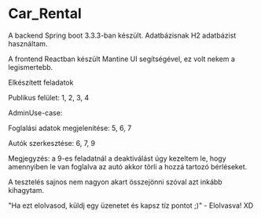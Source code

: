 # Car_Rental

A backend Spring boot 3.3.3-ban készült. Adatbázisnak H2 adatbázist használtam.

A frontend Reactban készült Mantine UI segítségével, ez volt nekem a legismertebb.


Elkészített feladatok

Publikus felület: 1, 2, 3, 4

AdminUse-case:

Foglalási adatok megjelenítése: 5, 6, 7

Autók szerkesztése: 6, 7, 9

Megjegyzés: a 9-es feladatnál a deaktiválást úgy kezeltem le, hogy amennyiben le van foglalva az autó akkor törli a hozzá tartozó bérléseket.

A tesztelés sajnos nem nagyon akart összejönni szóval azt inkább kihagytam.

"Ha ezt elolvasod, küldj egy üzenetet és kapsz tíz pontot ;)" - Elolvasva! XD

